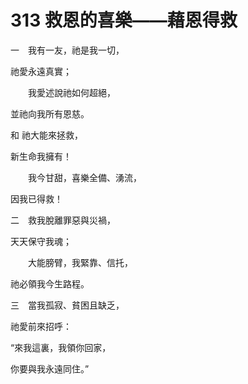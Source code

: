 # 313 救恩的喜樂——藉恩得救

一　我有一友，祂是我一切，

祂愛永遠真實；

　　我愛述說祂如何超絕，

並祂向我所有恩慈。

和 祂大能來拯救，

新生命我擁有！

　　我今甘甜，喜樂全備、湧流，

因我已得救！

二　救我脫離罪惡與災禍，

天天保守我魂；

　　大能膀臂，我緊靠、信托，

祂必領我今生路程。

三　當我孤寂、貧困且缺乏，

祂愛前來招呼：

“來我這裏，我領你回家，

你要與我永遠同住。”

